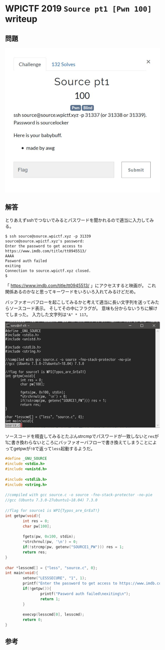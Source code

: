 # WPICTF 2019 `Source pt1 [Pwn 100]` writeup

## 問題


![問題](./001.jpg)



## 解答

とりあえずsshでつないでみるとパスワードを聞かれるので適当に入力してみる。

```bash-statement
$ ssh source@source.wpictf.xyz -p 31339
source@source.wpictf.xyz's password:
Enter the password to get access to https://www.imdb.com/title/tt0945513/
AAAA
Pasword auth failed
exiting
Connection to source.wpictf.xyz closed.
$
```

「
https://www.imdb.com/title/tt0945513/
」にアクセスすると映画が。
これ関係あるのかなと思ってキーワードをいろいろ入れてみるけどだめ。

バッファオーバフローを起こしてみるかと考えて適当に長い文字列を送ってみたらソースコード表示。
そしてその中にフラグが。
意味も分からないうちに解けてしまった。
入力した文字列は`"A" * 117`。

![解答](./002.jpg)


ソースコードを精査してみるとたぶんstrcmpでパスワードが一致しないと`res`が1に書き換わらないところにバッファオーバフローで書き換えてしまうことによってgetpwが`!0`で返って`less`起動するようだ。

```C
#define _GNU_SOURCE
#include <stdio.h>
#include <unistd.h>

#include <stdlib.h>
#include <string.h>

//compiled with gcc source.c -o source -fno-stack-protector -no-pie
//gcc (Ubuntu 7.3.0-27ubuntu1~18.04) 7.3.0

//flag for source1 is WPI{Typos_are_GrEaT!}
int getpw(void){
        int res = 0;
        char pw[100];

        fgets(pw, 0x100, stdin);
        *strchrnul(pw, '\n') = 0;
        if(!strcmp(pw, getenv("SOURCE1_PW"))) res = 1;
        return res;
}

char *lesscmd[] = {"less", "source.c", 0};
int main(void){
        setenv("LESSSECURE", "1", 1);
        printf("Enter the password to get access to https://www.imdb.com/title/tt0945513/\n");
        if(!getpw()){
                printf("Pasword auth failed\nexiting\n");
                return 1;
        }

        execvp(lesscmd[0], lesscmd);
        return 0;
}
```

## 参考
